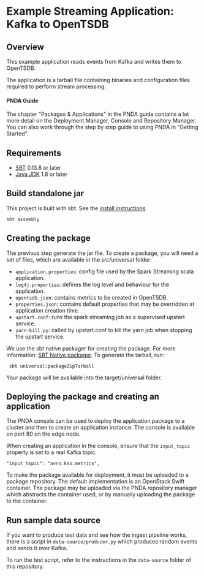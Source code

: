# Example Streaming Application: Kafka to OpenTSDB

## Overview

This example application reads events from Kafka and writes them to OpenTSDB.

The application is a tarball file containing binaries and configuration files required to perform stream processing.

#### PNDA Guide

The chapter "Packages & Applications" in the PNDA guide contains a lot more detail on the Deployment Manager, Console and Repository Manager. You can also work through the step by step guide to using PNDA in "Getting Started".

## Requirements

* [SBT](http://www.scala-sbt.org/0.13/docs/Setup.html) 0.13.8 or later
* [Java JDK](https://docs.oracle.com/javase/8/docs/technotes/guides/install/install_overview.html) 1.8 or later

## Build standalone jar

This project is built with sbt. See the [install instructions](http://www.scala-sbt.org/release/docs/Setup.html).

	sbt assembly

## Creating the package

The previous step generate the jar file. To create a package, you will need a set of files, which are available in the src/universal folder:

- `application.properties`: config file used by the Spark Streaming scala application.
- `log4j.properties`: defines the log level and behaviour for the application.
- `opentsdb.json`: contains metrics to be created in OpenTSDB.
- `properties.json`: contains default properties that may be overridden at application creation time.
- `upstart.conf`: runs the spark streaming job as a supervised upstart service.
- `yarn-kill.py`: called by upstart.conf to kill the yarn job when stopping the upstart service.

We use the sbt native packager for creating the package. For more information: [SBT Native packager](http://www.scala-sbt.org/sbt-native-packager/). To generate the tarball, run:

	 sbt universal:packageZipTarball

Your package will be available into the target/universal folder.

## Deploying the package and creating an application

The PNDA console can be used to deploy the application package to a cluster and then to create an application instance. The console is available on port 80 on the edge node.

When creating an application in the console, ensure that the `input_topic` property is set to a real Kafka topic.

```
"input_topic": "avro.kso.metrics",
```

To make the package available for deployment, it must be uploaded to a package repository. The default implementation is an OpenStack Swift container. The package may be uploaded via the PNDA repository manager which abstracts the container used, or by manually uploading the package to the container.

## Run sample data source

If you want to produce test data and see how the ingest pipeline works, there is a script in `data-source/producer.py` which produces random events and sends it over Kafka.

To run the test script, refer to the instructions in the `data-source` folder of this repository.
